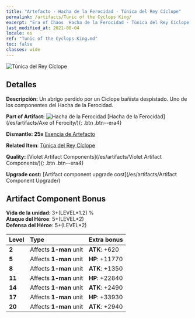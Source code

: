 ```yaml
---
title: "Artefacto - Hacha de la Ferocidad - Túnica del Rey Cíclope"
permalink: /artifacts/Tunic of the Cyclops King/
excerpt: "Era of Chaos  Hacha de la Ferocidad - Túnica del Rey Cíclope. Un abrigo perdido por un Cíclope bañista despistado. Uno de los componentes del Hacha de la Ferocidad."
last_modified_at: 2021-08-04
locale: es
ref: "Tunic of the Cyclops King.md"
toc: false
classes: wide
---
```


 ![Túnica del Rey Cíclope](/images/t/artifact_40314.png)



## Detalles

 **Descripción:** Un abrigo perdido por un Cíclope bañista despistado. Uno de los componentes del Hacha de la Ferocidad.

 **Part of Artifact:** ![Hacha de la Ferocidad](/images/t/icon_artifact_31.png) [Hacha de la Ferocidad](/es/artifacts/Axe of Ferocity/){: .btn .btn--era4}

 **Dismantle: 25x** [Esencia de Artefacto](/ItemsES/con_905/)

 **Related Item**: [Túnica del Rey Cíclope](/ItemsES/art_128/)

 **Quality:** [Violet Artifact Components](/es/artifacts/Violet Artifact Components/){: .btn .btn--era4}

 **Upgrade cost:** [Artifact component upgrade cost](/es/artifacts/Artifact Component Upgrade/)

## Artifact Component Bonus

  **Vida de la unidad**: 3+(LEVEL\*1.2) %<br/>**Ataque del Héroe**: 5+(LEVEL\*2)<br/>**Defensa del Héroe**: 5+(LEVEL\*2)

  |  Level  | Type |    Extra bonus  | 
  |:--------|:-----|:----------------| 
  | **2** | Affects **1-man** unit | **ATK**: +620 | 
  | **5** | Affects **1-man** unit | **HP**: +11770 | 
  | **8** | Affects **1-man** unit | **ATK**: +1350 | 
  | **11** | Affects **1-man** unit | **HP**: +22840 | 
  | **14** | Affects **1-man** unit | **ATK**: +2490 | 
  | **17** | Affects **1-man** unit | **HP**: +33930 | 
  | **20** | Affects **1-man** unit | **ATK**: +2940 | 
